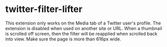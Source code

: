 # twitter-filter-lifter
This extension only works on the Media tab of a Twitter user's profile. The extension is disabled when used on another site or URL. When a thumbnail is scrolled off screen, then the filter will be reapplied when scrolled back into view. Make sure the page is more than 616px wide.
